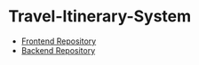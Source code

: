 # Travel-Itinerary-System

- [Frontend Repository](https://github.com/sravanpant/travel-itinerary-frontend)
- [Backend Repository](https://github.com/sravanpant/travel-itinerary-backend)
